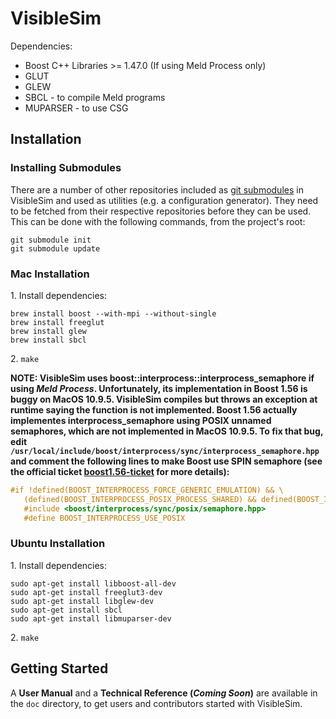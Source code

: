 VisibleSim
==================
Dependencies:
 - Boost C++ Libraries >= 1.47.0 (If using Meld Process only)
 - GLUT
 - GLEW
 - SBCL - to compile Meld programs
 - MUPARSER - to use CSG

## Installation

### Installing Submodules
There are a number of other repositories included as [git submodules] in VisibleSim and used as utilities (e.g. a configuration generator). They need to be fetched from their respective repositories before they can be used. This can be done with the following commands, from the project's root:
```shell
git submodule init
git submodule update
```

### Mac Installation

1\. Install dependencies:
```shell
brew install boost --with-mpi --without-single
brew install freeglut
brew install glew
brew install sbcl
```
2\. `make`

**NOTE: VisibleSim uses boost::interprocess::interprocess_semaphore if using _Meld Process_. Unfortunately, its implementation in Boost 1.56 is buggy on MacOS 10.9.5. VisibleSim compiles but throws an exception at runtime saying the function is not implemented. Boost 1.56 actually implementes interprocess_semaphore using POSIX unnamed semaphores, which are not implemented in MacOS 10.9.5. To fix that bug, edit `/usr/local/include/boost/interprocess/sync/interprocess_semaphore.hpp` and comment the following lines to make Boost use SPIN semaphore (see the official ticket [boost1.56-ticket] for more details):**
```C++
#if !defined(BOOST_INTERPROCESS_FORCE_GENERIC_EMULATION) && \
   (defined(BOOST_INTERPROCESS_POSIX_PROCESS_SHARED) && defined(BOOST_INTERPROCESS_POSIX_NAMED_SEMAPHORES))
   #include <boost/interprocess/sync/posix/semaphore.hpp>
   #define BOOST_INTERPROCESS_USE_POSIX
```

### Ubuntu Installation

1\. Install dependencies:
```shell
sudo apt-get install libboost-all-dev
sudo apt-get install freeglut3-dev
sudo apt-get install libglew-dev
sudo apt-get install sbcl
sudo apt-get install libmuparser-dev
```
2\. `make`

## Getting Started
A __User Manual__ and a __Technical Reference (_Coming Soon_)__ are available in the `doc` directory, to get users and contributors started with VisibleSim.

[boost1.56-ticket]:https://svn.boost.org/trac/boost/ticket/11154
[git submodules]:https://git-scm.com/book/en/v2/Git-Tools-Submodules
